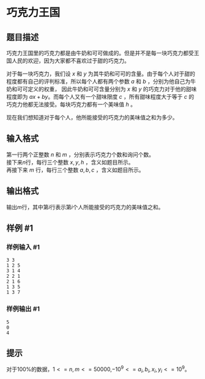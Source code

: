 # 巧克力王国

## 题目描述

巧克力王国里的巧克力都是由牛奶和可可做成的。但是并不是每一块巧克力都受王国人民的欢迎，因为大家都不喜欢过于甜的巧克力。

对于每一块巧克力，我们设 $x$ 和 $y$ 为其牛奶和可可的含量。由于每个人对于甜的程度都有自己的评判标准，所以每个人都有两个参数 $a$ 和 $b$ ，分别为他自己为牛奶和可可定义的权重， 因此牛奶和可可含量分别为 $x$ 和 $y$ 的巧克力对于他的甜味程度即为 $ax+by$。而每个人又有一个甜味限度 $c$ ，所有甜味程度大于等于 $c$ 的巧克力他都无法接受。每块巧克力都有一个美味值 $h$ 。

现在我们想知道对于每个人，他所能接受的巧克力的美味值之和为多少。

## 输入格式

第一行两个正整数 $n$ 和 $m$ ，分别表示巧克力个数和询问个数。  
接下来$n$行，每行三个整数 $x , y , h$ ，含义如题目所示。  
再接下来 $m$ 行，每行三个整数 $a , b , c$ ，含义如题目所示。

## 输出格式

输出$m$行，其中第$i$行表示第$i$个人所能接受的巧克力的美味值之和。

## 样例 #1

### 样例输入 #1
```
3 3
1 2 5
3 1 4
2 2 1
2 1 6
1 3 5
1 3 7
```

### 样例输出 #1

```
5
0
4
```

## 提示

对于100%的数据，$1<=n,m<=50000$,$-10^9<=a_i,b_i,x_i,y_i<=10^9$。
